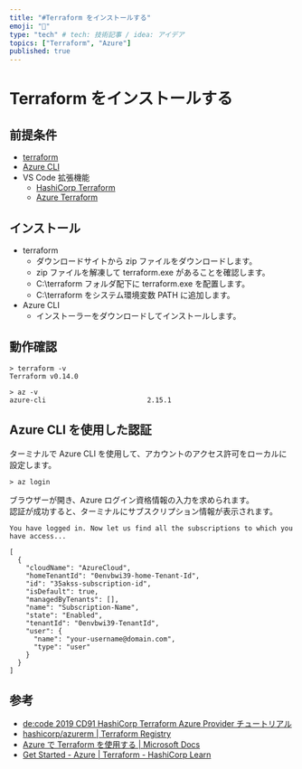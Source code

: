 ```yaml
---
title: "#Terraform をインストールする"
emoji: "🐡"
type: "tech" # tech: 技術記事 / idea: アイデア
topics: ["Terraform", "Azure"]
published: true
---
```


# Terraform をインストールする

## 前提条件

- [terraform](https://www.terraform.io/downloads.html)
- [Azure CLI](https://aka.ms/installazurecliwindows)
- VS Code 拡張機能
  - [HashiCorp Terraform](https://marketplace.visualstudio.com/items?itemName=HashiCorp.terraform)
  - [Azure Terraform](https://marketplace.visualstudio.com/items?itemName=ms-azuretools.vscode-azureterraform)

## インストール

- terraform
  - ダウンロードサイトから zip ファイルをダウンロードします。
  - zip ファイルを解凍して terraform.exe があることを確認します。
  - C:\terraform フォルダ配下に terraform.exe を配置します。
  - C:\terraform をシステム環境変数 PATH に追加します。
- Azure CLI
  - インストーラーをダウンロードしてインストールします。

## 動作確認

```
> terraform -v
Terraform v0.14.0

> az -v
azure-cli                         2.15.1
```

## Azure CLI を使用した認証

ターミナルで Azure CLI を使用して、アカウントのアクセス許可をローカルに設定します。  

```
> az login
```

ブラウザーが開き、Azure ログイン資格情報の入力を求められます。  
認証が成功すると、ターミナルにサブスクリプション情報が表示されます。  

```
You have logged in. Now let us find all the subscriptions to which you have access...

[
  {
    "cloudName": "AzureCloud",
    "homeTenantId": "0envbwi39-home-Tenant-Id",
    "id": "35akss-subscription-id",
    "isDefault": true,
    "managedByTenants": [],
    "name": "Subscription-Name",
    "state": "Enabled",
    "tenantId": "0envbwi39-TenantId",
    "user": {
      "name": "your-username@domain.com",
      "type": "user"
    }
  }
]
```

## 参考

- [de:code 2019 CD91 HashiCorp Terraform Azure Provider チュートリアル](https://eventmarketing.blob.core.windows.net/decode2019-after/decode19_PDF_CD91.pdf)
- [hashicorp/azurerm | Terraform Registry](https://registry.terraform.io/providers/hashicorp/azurerm/latest/docs)
- [Azure で Terraform を使用する | Microsoft Docs](https://docs.microsoft.com/ja-jp/azure/developer/terraform/overview)
- [Get Started - Azure | Terraform - HashiCorp Learn](https://learn.hashicorp.com/collections/terraform/azure-get-started)
